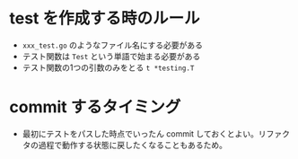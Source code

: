 # test を作成する時のルール
- `xxx_test.go` のようなファイル名にする必要がある
- テスト関数は `Test` という単語で始まる必要がある
- テスト関数の1つの引数のみをとる `t *testing.T`

# commit するタイミング
- 最初にテストをパスした時点でいったん commit しておくとよい。リファクタの過程で動作する状態に戻したくなることもあるため。
